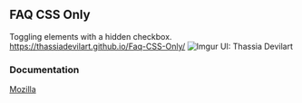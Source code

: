 ## FAQ CSS Only
Toggling elements with a hidden checkbox.
https://thassiadevilart.github.io/Faq-CSS-Only/
![Imgur](https://i.imgur.com/JApslJi.png)
UI: Thassia Devilart

### Documentation
[Mozilla](https://developer.mozilla.org/en-US/docs/Web/CSS/:checked)
